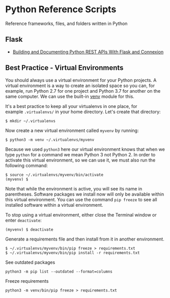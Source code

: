 # Python Reference Scripts

Reference frameworks, files, and folders written in Python

## Flask

- [Building and Documenting Python REST APIs With Flask and Connexion](flask-connexion/)

## Best Practice - Virtual Environments

You should always use a virtual environment for your Python projects. A virtual environment is a way to create an isolated space so you can, for example, run Python 2.7 for one project and Python 3.7 for another on the same computer. We can use the built-in [venv](https://docs.python.org/3/library/venv.html) module for this.

It's a best practice to keep all your virtualenvs in one place, for example `.virtualenvs/` in your home directory. Let's create that directory:

```
$ mkdir ~/.virtualenvs
```

Now create a new virtual environment called `myvenv` by running:

```
$ python3 -m venv ~/.virtualenvs/myvenv
```

Because we used `python3` here our virtual environment knows that when we type `python` for a command we mean Python 3 not Python 2. In order to activate this virtual environment, so we can use it, we must also run the following command:

```
$ source ~/.virtualenvs/myvenv/bin/activate
(myvenv) $
```

Note that while the environment is active, you will see its name in parentheses. Software packages we install now will only be available within this virtual environment. You can use the command `pip freeze` to see all installed software within a virtual environment.

To stop using a virtual environment, either close the Terminal window or enter `deactivate`:

```
(myvenv) $ deactivate

```

Generate a requirements file and then install from it in another environment.

```shell
$ ~/.virtualenvs/myvenv/bin/pip freeze > requirements.txt
$ ~/.virtualenvs/myvenv/bin/pip install -r requirements.txt
```

See outdated packages

```
python3 -m pip list --outdated --format=columns
```

Freeze requirements

```
python3 -m venv/bin/pip freeze > requirements.txt
```
